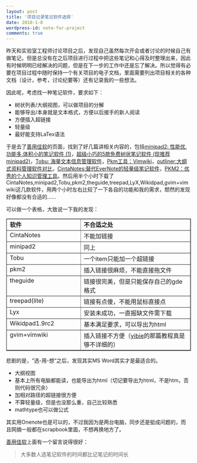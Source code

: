 ```yaml
---
layout: post
title: '项目记录笔记软件选择'
date: 2010-1-8
wordpress-id: note-for-project
comments: true
---
```

昨天和实验室工程师讨论项目之后，发现自己虽然每次开会或者讨论的时候自己有做笔记，但是总没有在之后项目进行过程中把这些笔记和心得及时整理出来，因此有时候明明已经解决的问题，但是在下一步的工作中还是忘了解决。所以觉得有必要在项目过程中随时保持一个有关项目的电子文档，里面需要列出项目相关的各种文档（设计，参考，讨论纪要等）还有记录我的一些想法。

因此呢，考虑找一种笔记软件，要求如下：
<ul>
	<li>树状列表/大纲视图，可以做项目的分解</li>
	<li>能够导出/本身就是文本格式，方便以后接手的新人阅读</li>
	<li>方便插入超链接</li>
	<li>轻量级</li>
	<li>最好能支持LaTex语法</li>
</ul>
于是去了<a href="http://xbeta.info" target="_blank">善用佳软</a>的页面，找到了好几篇讲相关内容的，包括<a href="http://xbeta.info/minipad2.htm">minipad2: 性能优,功能多,体积小的笔记软件 (1)</a>，<a href="http://xbeta.info/5-treenote.htm">超级小巧的5款免费树状笔记软件 (现推荐minipad2)</a>，<a href="http://xbeta.info/tobu.htm">Tobu: 海量文本信息管理软件</a>，<a href="http://xbeta.info/vimwiki.htm">Pkm工具：Vimwiki</a>，<a href="http://xbeta.info/outliners.htm">outliner:大纲式资料管理软件对比</a>，<a href="http://xbeta.info/cintanotes.htm">CintaNotes:替代EverNote的轻量级笔记软件</a>，<a href="http://xbeta.info/pkm2.htm">PKM2：优秀的个人知识管理工具</a>。然后用半个小时下载了CintaNotes,minipad2,Tobu,pkm2,theguide,treepad,LyX,Wikidpad,gvim+vimwiki这几款软件，用两个小时左右比较了一下各自的功能和我的需求，颓然的发现好像都没有合适的……

可以做一个表格，大致说一下我的发现：
<table border="1" cellspacing="0" cellpadding="2" width="539">
<tbody>
<tr>
<td width="200" valign="top"><strong>软件</strong></td>
<td width="337" valign="top"><strong>不合适之处</strong></td>
</tr>
<tr>
<td width="200" valign="top">CintaNotes</td>
<td width="337" valign="top">不能加链接</td>
</tr>
<tr>
<td width="200" valign="top">minipad2</td>
<td width="337" valign="top">同上</td>
</tr>
<tr>
<td width="200" valign="top">Tobu</td>
<td width="337" valign="top">一个item只能加一个超链接</td>
</tr>
<tr>
<td width="200" valign="top">pkm2</td>
<td width="337" valign="top">插入链接很麻烦，不能直接拖文件</td>
</tr>
<tr>
<td width="200" valign="top">theguide</td>
<td width="337" valign="top">链接很完美，但是只能保存自己的gde格式</td>
</tr>
<tr>
<td width="200" valign="top">treepad(lite)</td>
<td width="337" valign="top">链接有点傻，不能用鼠标直接点</td>
</tr>
<tr>
<td width="200" valign="top">Lyx</td>
<td width="337" valign="top">安装未成功，一直报缺文件需下载</td>
</tr>
<tr>
<td width="200" valign="top">Wikidpad1.9rc2</td>
<td width="337" valign="top">基本满足要求，可以导出为html</td>
</tr>
<tr>
<td width="200" valign="top">gvim+vimwiki</td>
<td width="337" valign="top">插入链接不方便（<a href="http://www.gtustudy.com" target="_blank">yibie</a>的那篇教程真是够不详细的）</td>
</tr>
</tbody>
</table>
悲剧的是，“选-用-想“之后，发现其实MS Word其实才是最适合的。
<ul>
	<li>大纲视图</li>
	<li>基本上所有电脑都能读，也能导出为html（切记要导出为html，不是htm，否则代码很冗余）</li>
	<li>加相对路径的超链接很方便</li>
	<li>不算轻量级，但是也没那么重，自己比较熟悉</li>
	<li>mathtype也可以做公式</li>
</ul>
其实用Onenote也是可以的，不过我因为是两台电脑，同步还是挺成问题的，而且网摘一般都在scrapbook里面，不想再换地方了。

<a href="http://xbeta.info" target="_blank">善用佳软</a>上面有一个留言说得很好：
<blockquote>大多数人选笔记软件的时间都比记笔记的时间长</blockquote>
